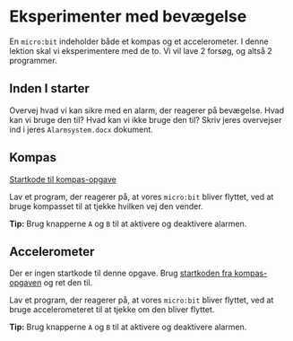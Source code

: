 # Eksperimenter med bevægelse

En `micro:bit` indeholder både et kompas og et accelerometer. I denne lektion skal vi eksperimentere med de to. Vi vil lave 2 forsøg, og altså 2 programmer.

## Inden I starter

Overvej hvad vi kan sikre med en alarm, der reagerer på bevægelse. Hvad kan vi bruge den til? Hvad kan vi ikke bruge den til? Skriv jeres overvejser ind i jeres `Alarmsystem.docx` dokument.

## Kompas

[Startkode til kompas-opgave](Startkode.ts)

Lav et program, der reagerer på, at vores `micro:bit` bliver flyttet, ved at bruge kompasset til at tjekke hvilken vej den vender.

**Tip:** Brug knapperne `A` og `B` til at aktivere og deaktivere alarmen.

## Accelerometer

Der er ingen startkode til denne opgave. Brug [startkoden fra kompas-opgaven](Startkode.ts) og ret den til.

Lav et program, der reagerer på, at vores `micro:bit` bliver flyttet, ved at bruge accelerometeret til at tjekke om den bliver flyttet.

**Tip:** Brug knapperne `A` og `B` til at aktivere og deaktivere alarmen.
